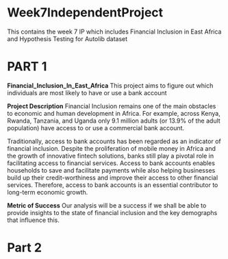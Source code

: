 # Week7IndependentProject
This contains the week 7 IP which includes Financial Inclusion in East Africa and Hypothesis Testing for Autolib dataset

# PART 1
**Financial_Inclusion_In_East_Africa**
This project aims to figure out which individuals are most likely to have or use a bank account

**Project Description**
Financial Inclusion remains one of the main obstacles to economic and human development in Africa. For example, across Kenya, Rwanda, Tanzania, and Uganda only 9.1 million adults (or 13.9% of the adult population) have access to or use a commercial bank account.

Traditionally, access to bank accounts has been regarded as an indicator of financial inclusion. Despite the proliferation of mobile money in Africa and the growth of innovative fintech solutions, banks still play a pivotal role in facilitating access to financial services. Access to bank accounts enables households to save and facilitate payments while also helping businesses build up their credit-worthiness and improve their access to other financial services. Therefore, access to bank accounts is an essential contributor to long-term economic growth.

**Metric of Success**
Our analysis will be a success if we shall be able to provide insights to the state of financial inclusion and the key demographs that influence this.

# Part 2
